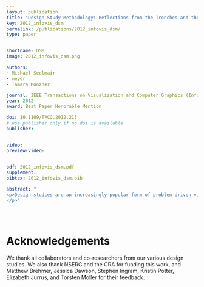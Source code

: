 ```yaml
---
layout: publication
title: "Design Study Methodology: Reflections from the Trenches and the Stacks"
key: 2012_infovis_dsm
permalink: /publications/2012_infovis_dsm/
type: paper


shortname: DSM
image: 2012_infovis_dsm.png

authors:
- Michael Sedlmair
- meyer
- Tamara Munzner

journal: IEEE Transactions on Visualization and Computer Graphics (InfoVis '12), 18(12), pp. 2431
year: 2012
award: Best Paper Honorable Mention

doi: 10.1109/TVCG.2012.213
# use publisher only if no doi is available
publisher: 


video: 
preview-video: 


pdf: 2012_infovis_dsm.pdf
supplement:
bibtex: 2012_infovis_dsm.bib

abstract: "
<p>Design studies are an increasingly popular form of problem-driven visualization research, yet there is little guidance available about how to do them effectively. In this paper we reflect on our combined experience of conducting twenty-one design studies, as well as reading and reviewing many more, and on an extensive literature review of other field work methods and methodologies. Based on this foundation we provide definitions, propose a methodological framework, and provide practical guidance for conducting design studies. We define a design study as a project in which visualization researchers analyze a specific real-world problem faced by domain experts, design a visualization system that supports solving this problem, validate the design, and reflect about lessons learned in order to refine visualization design guidelines. We characterize two axes - a task clarity axis from fuzzy to crisp and an information location axis from the domain expert's head to the computer - and use these axes to reason about design study contributions, their suitability, and uniqueness from other approaches. The proposed methodological framework consists of 9 stages: learn, winnow, cast, discover, design, implement, deploy, reflect, and write. For each stage we provide practical guidance and outline potential pitfalls. We also conducted an extensive literature survey of related methodological approaches that involve a significant amount of qualitative field work, and compare design study methodology to that of ethnography, grounded theory, and action research. 
</p>"


---
```


# Acknowledgements

We thank all collaborators and co-researchers from our various design studies. We also thank NSERC and the CRA for funding this work, and Matthew Brehmer, Jessica Dawson, Stephen Ingram, Kristin Potter, Elizabeth Jurrus, and Torsten Moller for their feedback.